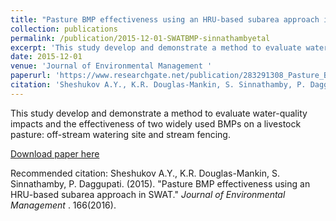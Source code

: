 ```yaml
---
title: "Pasture BMP effectiveness using an HRU-based subarea approach in SWAT"
collection: publications
permalink: /publication/2015-12-01-SWATBMP-sinnathambyetal
excerpt: 'This study develop and demonstrate a method to evaluate water-quality impacts and the effectiveness of two widely used BMPs on a livestock pasture: off-stream watering site and stream fencing.'
date: 2015-12-01
venue: 'Journal of Environmental Management '
paperurl: 'https://www.researchgate.net/publication/283291308_Pasture_BMP_effectiveness_using_an_HRU-based_subarea_approach_in_SWAT'
citation: 'Sheshukov A.Y., K.R. Douglas-Mankin, S. Sinnathamby, P. Daggupati. (2015). &quot;Pasture BMP effectiveness using an HRU-based subarea approach in SWAT.&quot; <i>Journal of Environmental Management </i>. 166(2016).'
---
```

This study develop and demonstrate a method to evaluate water-quality impacts and the effectiveness of two widely used BMPs on a livestock pasture: off-stream watering site and stream fencing.

[Download paper here](http://SumathyS.github.io/files/paper3.pdf)

Recommended citation: Sheshukov A.Y., K.R. Douglas-Mankin, S. Sinnathamby, P. Daggupati. (2015). "Pasture BMP effectiveness using an HRU-based subarea approach in SWAT." <i>Journal of Environmental Management </i>. 166(2016).